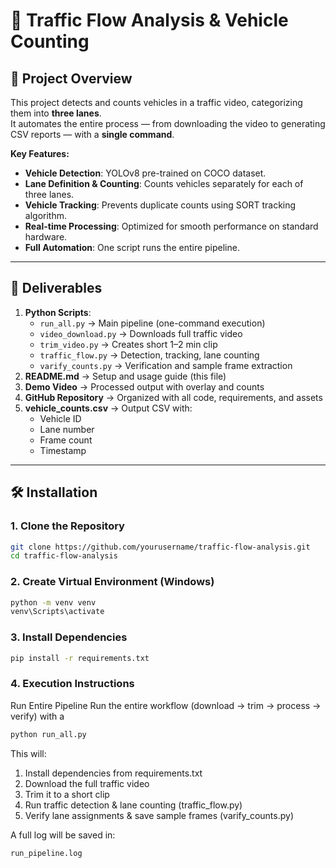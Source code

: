 # 🚗 Traffic Flow Analysis & Vehicle Counting

## 📌 Project Overview
This project detects and counts vehicles in a traffic video, categorizing them into **three lanes**.  
It automates the entire process — from downloading the video to generating CSV reports — with a **single command**.

**Key Features:**
- **Vehicle Detection**: YOLOv8 pre-trained on COCO dataset.
- **Lane Definition & Counting**: Counts vehicles separately for each of three lanes.
- **Vehicle Tracking**: Prevents duplicate counts using SORT tracking algorithm.
- **Real-time Processing**: Optimized for smooth performance on standard hardware.
- **Full Automation**: One script runs the entire pipeline.

---

## 📂 Deliverables
1. **Python Scripts**:
   - `run_all.py` → Main pipeline (one-command execution)
   - `video_download.py` → Downloads full traffic video
   - `trim_video.py` → Creates short 1–2 min clip
   - `traffic_flow.py` → Detection, tracking, lane counting
   - `varify_counts.py` → Verification and sample frame extraction
2. **README.md** → Setup and usage guide (this file)
3. **Demo Video** → Processed output with overlay and counts
4. **GitHub Repository** → Organized with all code, requirements, and assets
5. **vehicle_counts.csv** → Output CSV with:
   - Vehicle ID
   - Lane number
   - Frame count
   - Timestamp

---

## 🛠 Installation

### 1. Clone the Repository
```bash
git clone https://github.com/yourusername/traffic-flow-analysis.git
cd traffic-flow-analysis
```

### 2️. Create Virtual Environment (Windows)
```bash
python -m venv venv
venv\Scripts\activate
```
### 3. Install Dependencies
```bash
pip install -r requirements.txt
```
### 4. Execution Instructions
Run Entire Pipeline
Run the entire workflow (download → trim → process → verify) with a 
```bash
python run_all.py
```
This will:
1. Install dependencies from requirements.txt
2. Download the full traffic video
3. Trim it to a short clip
4. Run traffic detection & lane counting (traffic_flow.py)
5. Verify lane assignments & save sample frames (varify_counts.py)

A full log will be saved in:
```bash
run_pipeline.log
```
